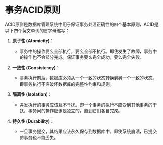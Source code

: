 # 事务ACID原则

ACID原则是数据库管理系统中用于保证事务处理正确性的四个基本原则，ACID是以下四个英文单词的首字母缩写：

1. **原子性 (Atomicity)**：
   - 事务中的操作要么全部执行，要么全部不执行。即使发生了故障，事务中的操作也不会部分完成。保证事务要么完全成功，要么完全失败。

2. **一致性 (Consistency)**：
   - 事务执行前后，数据库必须从一个一致的状态转换到另一个一致的状态。即事务执行不应破坏数据库的完整性约束和规则。

3. **隔离性 (Isolation)**：
   - 并发执行的事务应该互不干扰。即一个事务的执行不应受到其他事务的干扰，事务间的操作应该是独立的，直到它们各自完成。

4. **持久性 (Durability)**：
   - 一旦事务提交，其结果应该永久保存到数据库中，即使系统崩溃，已提交的事务也不能丢失。
